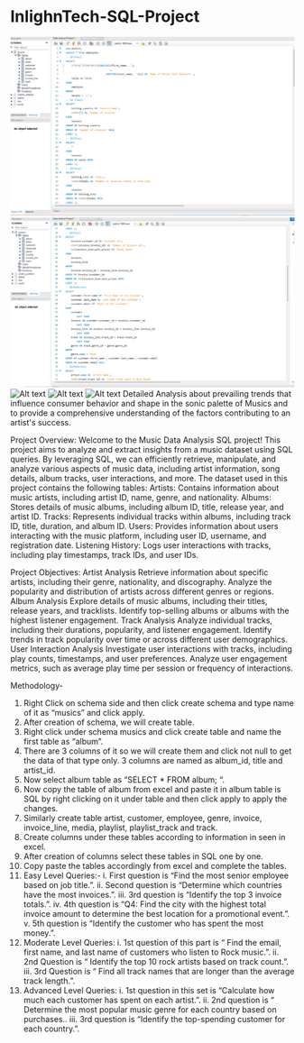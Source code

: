# InlighnTech-SQL-Project
![Alt text](https://github.com/zehrarsh/InlighnTech-SQL-Project/blob/main/SQL1.png)
![Alt text](https://github.com/zehrarsh/InlighnTech-SQL-Project/blob/main/SQL2.png)
![Alt text](image_path)
![Alt text](image_path)
![Alt text](image_path)
Detailed Analysis about prevailing trends that influence consumer behavior and shape in the sonic palette of Musics and to provide a comprehensive understanding of the factors contributing to an artist's success.

Project Overview: Welcome to the Music Data Analysis SQL project! This project aims to analyze and extract insights from a music dataset using SQL queries. By leveraging SQL, we can efficiently retrieve, manipulate, and analyze various aspects of music data, including artist information, song details, album tracks, user interactions, and more. The dataset used in this project contains the following tables: Artists: Contains information about music artists, including artist ID, name, genre, and nationality. Albums: Stores details of music albums, including album ID, title, release year, and artist ID. Tracks: Represents individual tracks within albums, including track ID, title, duration, and album ID. Users: Provides information about users interacting with the music platform, including user ID, username, and registration date. Listening History: Logs user interactions with tracks, including play timestamps, track IDs, and user IDs.

Project Objectives: Artist Analysis Retrieve information about specific artists, including their genre, nationality, and discography. Analyze the popularity and distribution of artists across different genres or regions. Album Analysis Explore details of music albums, including their titles, release years, and tracklists. Identify top-selling albums or albums with the highest listener engagement. Track Analysis Analyze individual tracks, including their durations, popularity, and listener engagement. Identify trends in track popularity over time or across different user demographics. User Interaction Analysis Investigate user interactions with tracks, including play counts, timestamps, and user preferences. Analyze user engagement metrics, such as average play time per session or frequency of interactions.

Methodology-
1. Right Click on schema side and then click create schema and type name of it as “musics” and click apply.
2. After creation of schema, we will create table.
3. Right click under schema musics and click create table and name the first table as “album”.
4. There are 3 columns of it so we will create them and click not null to get the data of that type only. 3 columns are named as album_id, title and artist_id.
5. Now select album table as “SELECT * FROM album; “.
6. Now copy the table of album from excel and paste it in album table is SQL by right clicking on it under table and then click apply to apply the changes.
7. Similarly create table artist, customer, employee, genre, invoice, invoice_line, media, playlist, playlist_track and track.
8. Create columns under these tables according to information in seen in excel.
9. After creation of columns select these tables in SQL one by one.
10. Copy paste the tables accordingly from excel and complete the tables.
11. Easy Level Queries:-
i. First question is “Find the most senior employee based on job title.”.
ii. Second question is “Determine which countries have the most invoices.”.
iii. 3rd question is “Identify the top 3 invoice totals.”.
iv. 4th question is “Q4: Find the city with the highest total invoice amount to determine the best location for a promotional event.”.
v. 5th question is “Identify the customer who has spent the most money.”.
12. Moderate Level Queries:
i. 1st question of this part is “ Find the email, first name, and last name of customers who listen to Rock music.”.
ii. 2nd Question is “ Identify the top 10 rock artists based on track count.”.
iii. 3rd Question is “ Find all track names that are longer than the average track length.”.
13. Advanced Level Queries:
i. 1st question in this set is “Calculate how much each customer has spent on each artist.”.
ii. 2nd question is “ Determine the most popular music genre for each country based on purchases..
iii. 3rd question is “Identify the top-spending customer for each country.”.
